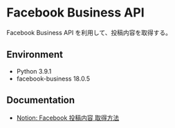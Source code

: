 # Facebook Business API
Facebook Business API を利用して、投稿内容を取得する。

## Environment

- Python 3.9.1
- facebook-business 18.0.5

## Documentation

- [Notion: Facebook 投稿内容 取得方法](https://www.notion.so/kazusabook/Facebook-366d4b84fe9f4dd6a85518805df87c53?pvs=4)
